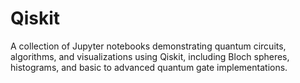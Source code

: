 # Qiskit
A collection of Jupyter notebooks demonstrating quantum circuits, algorithms, and visualizations using Qiskit, including Bloch spheres, histograms, and basic to advanced quantum gate implementations.
